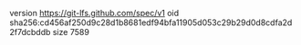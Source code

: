 version https://git-lfs.github.com/spec/v1
oid sha256:cd456af250d9c28d1b8681edf94bfa11905d053c29b29d0d8cdfa2d2f7dcbddb
size 7589
